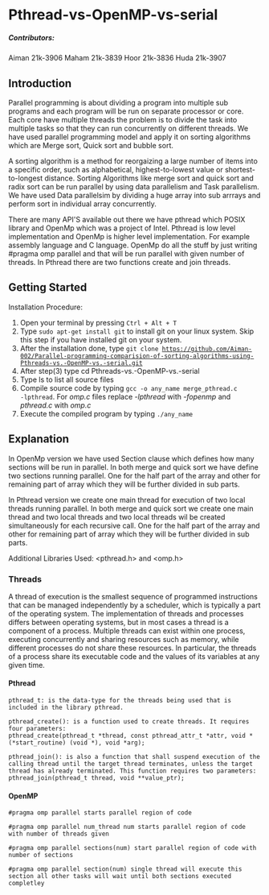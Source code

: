 # Pthread-vs-OpenMP-vs-serial
##### Contributors:
Aiman 21k-3906
Maham 21k-3839
Hoor  21k-3836
Huda  21k-3907
## Introduction
Parallel programming is about dividing a program into multiple sub programs and each program will be run on separate processor or core. Each core have multiple threads the problem is to divide the task into multiple tasks so that they can run concurrently on different threads. We have used parallel programming model and apply it on sorting algorithms which are Merge sort, Quick sort and bubble sort.

A sorting algorithm is a method for reorgaizing a large number of items into a specific order, such as alphabetical, highest-to-lowest value or shortest-to-longest distance. Sorting Algorithms like merge sort and quick sort and radix sort can be run parallel
by using data parallelism and Task parallelism. We have used Data parallelsim by dividing a huge array into sub arrrays and perform sort in individual array concurrently.

There are many API'S available out there we have pthread which POSIX library and OpenMp which was a project of Intel.
Pthread is low level implementation and OpenMp is higher level implementation. For example assembly language and C language.
OpenMp do all the stuff by just writing #pragma omp parallel and that will be run parallel with given number of threads.
In Pthread there are two functions create and join threads.

## Getting Started

Installation Procedure:

1. Open your terminal by pressing <code>Ctrl + Alt + T</code>
2. Type <code>sudo apt-get install git</code> to install git on your linux system. Skip this step if you have installed git on your system.
3. After the installation done, type <code>git clone https://github.com/Aiman-002/Parallel-programming-comparision-of-sorting-algorithms-using-Pthreads-vs.-OpenMP-vs.-serial.git </code>
4. After step(3) type cd Pthreads-vs.-OpenMP-vs.-serial
5. Type ls to list all source files
6. Compile source code by typing <code>gcc -o any_name merge_pthread.c -lpthread</code>. For *omp.c* files replace *-lpthread* with *-fopenmp*
and *pthread.c* with *omp.c*
7. Execute the compiled program by typing <code>./any_name</code>

## Explanation

In OpenMp version we have used Section clause which defines how many sections will be run in parallel. In both merge and quick sort we have define two sections running parallel. One for the half part of the array and other for remaining part of array which they will be further divided in sub parts.

In Pthread version we create one main thread for execution of two local threads running parallel. In both merge and quick sort we create one main thread and two local threads and two local threads wil be created simultaneously for each recursive call. One for the half part of the array and other for remaining part of array which they will be further divided in sub parts.

Additional Libraries Used: <pthread.h> and <omp.h>

### Threads

A thread of execution is the smallest sequence of programmed instructions that can be managed independently by a scheduler, which is typically a part of the operating system. The implementation of threads and processes differs between operating systems, but in most cases a thread is a component of a process. Multiple threads can exist within one process, executing concurrently and sharing resources such as memory, while different processes do not share these resources. In particular, the threads of a process share its executable code and the values of its variables at any given time.

#### Pthread
<pre>
<code>pthread_t: is the data-type for the threads being used that is included in the library pthread.

pthread_create(): is a function used to create threads. It requires four parameters: 
pthread_create(pthread_t *thread, const pthread_attr_t *attr, void *(*start_routine) (void *), void *arg);

pthread_join(): is also a function that shall suspend execution of the calling thread until the target thread terminates, unless the target thread has already terminated. This function requires two parameters:
pthread_join(pthread_t thread, void **value_ptr);</code>
</pre>

#### OpenMP

<pre>
<code>#pragma omp parallel starts parallel region of code

#pragma omp parallel num_thread num starts parallel region of code with number of threads given

#pragma omp parallel sections(num) start parallel region of code with number of sections

#pragma omp parallel section(num) single thread will execute this section all other tasks will wait until both sections executed completley</code>
</pre>
